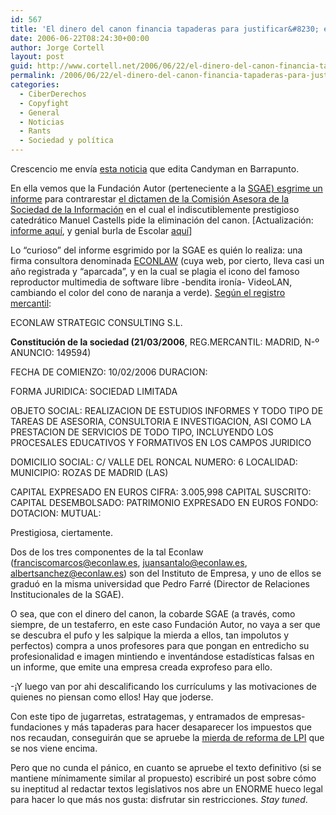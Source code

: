 ```yaml
---
id: 567
title: 'El dinero del canon financia tapaderas para justificar&#8230; el canon (SGAE = Econlaw)'
date: 2006-06-22T08:24:30+00:00
author: Jorge Cortell
layout: post
guid: http://www.cortell.net/2006/06/22/el-dinero-del-canon-financia-tapaderas-para-justificar-el-canon-sgae-econlaw/
permalink: /2006/06/22/el-dinero-del-canon-financia-tapaderas-para-justificar-el-canon-sgae-econlaw/
categories:
  - CiberDerechos
  - Copyfight
  - General
  - Noticias
  - Rants
  - Sociedad y polí­tica
---
```

Crescencio me enví­a <a title="Econlaw en Barrapunto" target="_blank" href="http://barrapunto.com/article.pl?sid=06/06/20/2223235">esta noticia</a> que edita Candyman en Barrapunto.
  
En ella vemos que la Fundación Autor (perteneciente a la <a title="Informe SGAE" target="_blank" href="http://www.elmundo.es/navegante/2006/06/20/cultura/1150814074.html">SGAE) esgrime un informe</a> para contrarestar <a title="Dictamen comisión" target="_blank" href="http://www.elmundo.es/navegante/2006/05/24/cultura/1148463360.html">el dictamen de la Comisión Asesora de la Sociedad de la Información</a> en el cual el indiscutiblemente prestigioso catedrático Manuel Castells pide la eliminación del canon. [Actualización: <a target="_blank" title="Informe Econlaw" href="http://www.sgae.es/recursos/pdf/comunicacion/Econlaw.pdf">informe aquí­</a>, y genial burla de Escolar <a target="_blank" title="Burla de Escolar" href="http://www.escolar.net/MT/archives/2006/06/my_consultant_i_1.html">aquí­</a>]
  
Lo &#8220;curioso&#8221; del informe esgrimido por la SGAE es quién lo realiza: una firma consultora denominada <a title="Econlaw.es" target="_blank" href="http://www.econlaw.es/">ECONLAW</a> (cuya web, por cierto, lleva casi un año registrada y &#8220;aparcada&#8221;, y en la cual se plagia el icono del famoso reproductor multimedia de software libre -bendita ironí­a- VideoLAN, cambiando el color del cono de naranja a verde). <a title="Econlaw registro" target="_blank" href="http://www.nomefio.es/InfEmpInfdisponibles.asp?cod_sociedad=3272315">Según el registro mercantil</a>:

ECONLAW STRATEGIC CONSULTING S.L.
  
**Constitución de la sociedad (21/03/2006**, REG.MERCANTIL: MADRID, N-º ANUNCIO: 149594)
  
FECHA DE COMIENZO: 10/02/2006 DURACION:
  
FORMA JURIDICA: SOCIEDAD LIMITADA
  
OBJETO SOCIAL: REALIZACION DE ESTUDIOS INFORMES Y TODO TIPO DE TAREAS DE ASESORIA, CONSULTORIA E INVESTIGACION, ASI COMO LA PRESTACION DE SERVICIOS DE TODO TIPO, INCLUYENDO LOS PROCESALES EDUCATIVOS Y FORMATIVOS EN LOS CAMPOS JURIDICO
  
DOMICILIO SOCIAL: C/ VALLE DEL RONCAL NUMERO: 6 LOCALIDAD: MUNICIPIO: ROZAS DE MADRID (LAS)
  
CAPITAL EXPRESADO EN EUROS CIFRA: 3.005,998 CAPITAL SUSCRITO: CAPITAL DESEMBOLSADO: PATRIMONIO EXPRESADO EN EUROS FONDO: DOTACION: MUTUAL:

Prestigiosa, ciertamente.

Dos de los tres componentes de la tal Econlaw (franciscomarcos@econlaw.es, juansantalo@econlaw.es, albertsanchez@econlaw.es) son del Instituto de Empresa, y uno de ellos se graduó en la misma universidad que Pedro Farré (Director de Relaciones Institucionales de la SGAE).
  
O sea, que con el dinero del canon, la cobarde SGAE (a través, como siempre, de un testaferro, en este caso Fundación Autor, no vaya a ser que se descubra el pufo y les salpique la mierda a ellos, tan impolutos y perfectos) compra a unos profesores para que pongan en entredicho su profesionalidad e imagen mintiendo e inventándose estadí­sticas falsas en un informe, que emite una empresa creada exprofeso para ello.

-¡Y luego van por ahi descalificando los currí­culums y las motivaciones de quienes no piensan como ellos! Hay que joderse.

Con este tipo de jugarretas, estratagemas, y entramados de empresas-fundaciones y más tapaderas para hacer desaparecer los impuestos que nos recaudan, conseguirán que se apruebe la <a title="Reforma LPI" target="_blank" href="http://www.elmundo.es/navegante/2006/05/24/cultura/1148463360.html">mierda de reforma de LPI</a> que se nos viene encima.

Pero que no cunda el pánico, en cuanto se apruebe el texto definitivo (si se mantiene mí­nimamente similar al propuesto) escribiré un post sobre cómo su ineptitud al redactar textos legislativos nos abre un ENORME hueco legal para hacer lo que más nos gusta: disfrutar sin restricciones. _Stay tuned_.